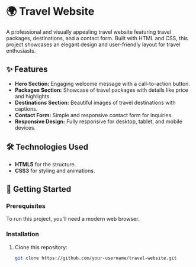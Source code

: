 # 🌍 Travel Website

A professional and visually appealing travel website featuring travel packages, destinations, and a contact form. Built with HTML and CSS, this project showcases an elegant design and user-friendly layout for travel enthusiasts.

## ✨ Features

- **Hero Section:** Engaging welcome message with a call-to-action button.
- **Packages Section:** Showcase of travel packages with details like price and highlights.
- **Destinations Section:** Beautiful images of travel destinations with captions.
- **Contact Form:** Simple and responsive contact form for inquiries.
- **Responsive Design:** Fully responsive for desktop, tablet, and mobile devices.

## 🛠️ Technologies Used

- **HTML5** for the structure.
- **CSS3** for styling and animations.

## 🚀 Getting Started

### Prerequisites
To run this project, you'll need a modern web browser. 

### Installation
1. Clone this repository:
   ```bash
   git clone https://github.com/your-username/travel-website.git
